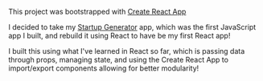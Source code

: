 This project was bootstrapped with [Create React App](https://github.com/facebook/create-react-app)

I decided to take my [Startup Generator](https://github.com/andrews1022/startup-generator) app, which was the first JavaScript app I built, and rebuild it using React to have be my first React app!

I built this using what I've learned in React so far, which is passing data through props, managing state, and using the Create React App to import/export components allowing for better modularity!